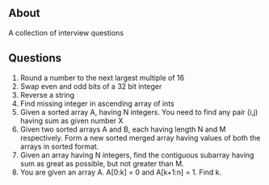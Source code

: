 ## About
A collection of interview questions

## Questions
1. Round a number to the next largest multiple of 16
2. Swap even and odd bits of a 32 bit integer
3. Reverse a string
4. Find missing integer in ascending array of ints
5. Given a sorted array A, having N integers. You need to find any pair (i,j) having sum as given number X
6. Given two sorted arrays A and B, each having length N and M respectively. Form a new sorted merged array having values of both the arrays in sorted format.
7. Given an array having N integers, find the contiguous subarray having sum as great as possible, but not greater than M.
8. You are given an array A. A[0:k] = 0 and A[k+1:n] = 1. Find k.